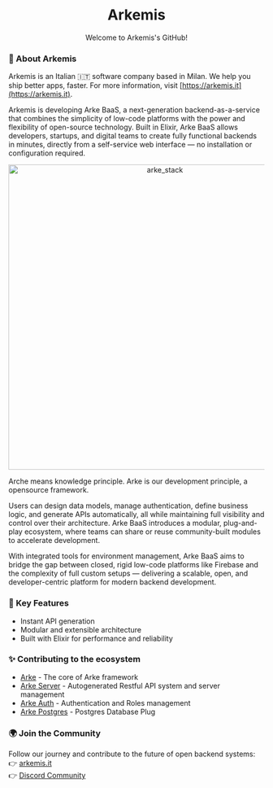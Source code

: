 <h1 align="center">Arkemis</h1>

<p align="center">Welcome to Arkemis's GitHub!</h1>

### 🚀 About Arkemis

Arkemis is an Italian 🇮🇹 software company based in Milan.
We help you ship better apps, faster. For more information, visit [https://arkemis.it](https://arkemis.it).

Arkemis is developing Arke BaaS, a next-generation backend-as-a-service that combines the simplicity of low-code platforms with the power and flexibility of open-source technology.
Built in Elixir, Arke BaaS allows developers, startups, and digital teams to create fully functional backends in minutes, directly from a self-service web interface — no installation or configuration required.

<p align="center">
  <img src="https://github.com/arkemishub/.github/assets/81776297/f5e9b3c0-0ece-4699-a479-8cd55438c81b" alt="arke_stack" width="600"/>
</p>

Arche means knowledge principle.
Arke is our development principle, a opensource framework.

Users can design data models, manage authentication, define business logic, and generate APIs automatically, all while maintaining full visibility and control over their architecture.
Arke BaaS introduces a modular, plug-and-play ecosystem, where teams can share or reuse community-built modules to accelerate development.

With integrated tools for environment management, Arke BaaS aims to bridge the gap between closed, rigid low-code platforms like Firebase and the complexity of full custom setups — delivering a scalable, open, and developer-centric platform for modern backend development.

### 🧩 Key Features
- Instant API generation  
- Modular and extensible architecture  
- Built with Elixir for performance and reliability 
 
### ✨ Contributing to the ecosystem

- [Arke](https://github.com/arkemis/arke) - The core of Arke framework 
- [Arke Server](https://github.com/arkemis/arke-server) - Autogenerated Restful API system and server management
- [Arke Auth](https://github.com/arkemis/arke-auth) - Authentication and Roles management
- [Arke Postgres](https://github.com/arkemis/arke-postgres) - Postgres Database Plug

### 🌍 Join the Community

Follow our journey and contribute to the future of open backend systems:  
👉 [arkemis.it](https://arkemis.it)  
👉 [Discord Community](https://discord.gg/zAjmZYHXp7)
